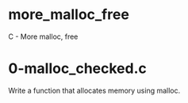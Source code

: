 # more_malloc_free
C - More malloc, free

# 0-malloc_checked.c
Write a function that allocates memory using malloc.
